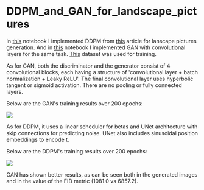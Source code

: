 # DDPM_and_GAN_for_landscape_pictures

In [this](https://github.com/m4andreyushkova/DDPM_and_GAN_for_landscape_pictures/blob/main/DDPM_landscapes.ipynb) notebook I implemented DDPM from [this](https://arxiv.org/abs/2006.11239) article for lanscape pictures generation. And in [this](https://github.com/m4andreyushkova/DDPM_and_GAN_for_landscape_pictures/blob/main/Landscape_gan.ipynb) notebook I implemented GAN with convolutional layers for the same task. [This](https://www.kaggle.com/datasets/arnaud58/landscape-pictures) dataset was used for training.

As for GAN, both the discriminator and the generator consist of 4 convolutional blocks, each having a structure of 'convolutional layer + batch normalization + Leaky ReLU'. The final convolutional layer uses hyperbolic tangent or sigmoid activation. There are no pooling or fully connected layers. 

Below are the GAN's training results over 200 epochs:

![](https://github.com/m4andreyushkova/DDPM_and_GAN_for_landscape_pictures/assets/126197652/bd91872d-1d8b-4cc9-b01d-f13fc01f29c4)

As for DDPM, it uses a linear scheduler for betas and UNet architecture with skip connections for predicting noise. UNet also includes sinusoidal position embeddings to encode t.

Below are the DDPM's training results over 200 epochs:

![](https://github.com/m4andreyushkova/DDPM_and_GAN_for_landscape_pictures/assets/126197652/de7f2dc8-8937-46b6-85f3-f410ab7cb0d9)

GAN has shown better results, as can be seen both in the generated images and in the value of the FID metric (1081.0 vs 6857.2).
